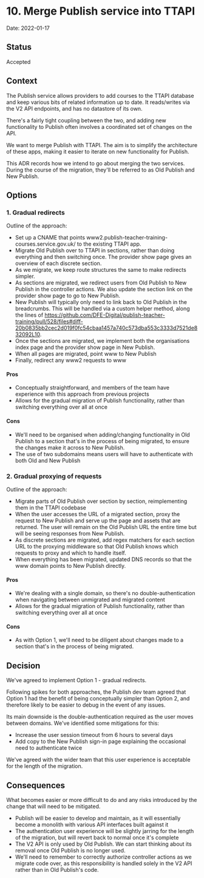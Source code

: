 # 10. Merge Publish service into TTAPI

Date: 2022-01-17

## Status

Accepted

## Context

The Publish service allows providers to add courses to the TTAPI database and
keep various bits of related information up to date. It reads/writes via the V2
API endpoints, and has no datastore of its own.

There's a fairly tight coupling between the two, and adding new functionality
to Publish often involves a coordinated set of changes on the API.

We want to merge Publish with TTAPI. The aim is to simplify the architecture of
these apps, making it easier to iterate on new functionality for Publish.

This ADR records how we intend to go about merging the two services. During the
course of the migration, they'll be referred to as Old Publish and New Publish.

## Options

### 1. Gradual redirects

Outline of the approach:

- Set up a CNAME that points www2.publish-teacher-training-courses.service.gov.uk/ to the existing TTAPI app.
- Migrate Old Publish over to TTAPI in sections, rather than doing everything and then switching once. The provider show page gives an overview of each discrete section.
- As we migrate, we keep route structures the same to make redirects simpler.
- As sections are migrated, we redirect users from Old Publish to New Publish in the controller actions. We also update the section link on the provider show page to go to New Publish.
- New Publish will typically only need to link back to Old Publish in the breadcrumbs. This will be handled via a custom helper method, along the lines of https://github.com/DFE-Digital/publish-teacher-training/pull/528/files#diff-20b0835bb2cec2d019f0fc54cbaa1457a740c573dba553c3333d7521de832092L10.
- Once the sections are migrated, we implement both the organisations index page and the provider show page in New Publish.
- When all pages are migrated, point www to New Publish
- Finally, redirect any www2 requests to www

#### Pros

- Conceptually straightforward, and members of the team have experience with this approach from previous projects
- Allows for the gradual migration of Publish functionality, rather than switching everything over all at once

#### Cons

- We'll need to be organised when adding/changing functionality in Old Publish
  to a section that's in the process of being migrated, to ensure the changes
  make it across to New Publish.
- The use of two subdomains means users will have to authenticate with both Old and New Publish

### 2. Gradual proxying of requests

Outline of the approach:

- Migrate parts of Old Publish over section by section, reimplementing them in the TTAPI codebase
- When the user accesses the URL of a migrated section, proxy the request to New Publish and serve up
  the page and assets that are returned. The user will remain on the Old Publish URL the entire time
  but will be seeing responses from New Publish.
- As discrete sections are migrated, add regex matchers for each section URL to the proxying middleware so
  that Old Publish knows which requests to proxy and which to handle itself.
- When everything has been migrated, updated DNS records so that the www domain points to New Publish directly.

#### Pros

- We're dealing with a single domain, so there's no double-authentication when navigating between unmigrated and migrated content
- Allows for the gradual migration of Publish functionality, rather than switching everything over all at once

#### Cons

- As with Option 1, we'll need to be diligent about changes made to a section that's in the process of being migrated.

## Decision

We've agreed to implement Option 1 - gradual redirects.

Following spikes for both approaches, the Publish dev team agreed that Option 1
had the benefit of being conceptually simpler than Option 2, and therefore
likely to be easier to debug in the event of any issues.

Its main downside is the double-authentication required as the user moves
between domains. We've identified some mitigations for this:

- Increase the user session timeout from 6 hours to several days
- Add copy to the New Publish sign-in page explaining the occasional need to authenticate twice

We've agreed with the wider team that this user experience is acceptable for the length of the migration.

## Consequences

What becomes easier or more difficult to do and any risks introduced by the change that will need to be mitigated.

- Publish will be easier to develop and maintain, as it will essentially become a monolith with various API interfaces built against it
- The authentication user experience will be slightly jarring for the length of the migration, but will revert back to normal once it's complete
- The V2 API is only used by Old Publish. We can start thinking about its removal once Old Publish is no longer used.
- We'll need to remember to correctly authorize controller actions as we migrate code over, as this responsibility is handled solely in the V2 API rather
  than in Old Publish's code.
